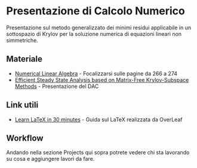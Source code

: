 # Presentazione di Calcolo Numerico
Presentazione sul metodo generalizzato dei minimi residui applicabile in un sottospazio di Krylov per la soluzione numerica di equazioni lineari non simmetriche.

## Materiale 
* [Numerical Linear Algebra](https://www.overleaf.com/learn/latex/Learn_LaTeX_in_30_minutes) - Focalizzarsi sulle pagine da 266 a 274
* [Efficient Steady State Analysis based on Matrix-Free Krylov-Subspace Methods](https://www.overleaf.com/learn/latex/Learn_LaTeX_in_30_minutes) - Presentazione del DAC

## Link utili
* [Learn LaTeX in 30 minutes](https://www.overleaf.com/learn/latex/Learn_LaTeX_in_30_minutes) - Guida sul LaTeX realizzata da OverLeaf

## Workflow
Andando nella sezione Projects qui sopra potrete vedere chi sta lavorando su cosa e aggiungere lavori da fare.
